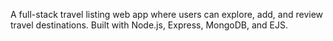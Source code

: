 
A full-stack travel listing web app where users can explore, add, and review travel destinations. Built with Node.js, Express, MongoDB, and EJS.
